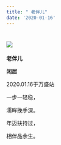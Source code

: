 ```yaml
---
title: " 老伴儿"
date: '2020-01-16'
---
```

  #  ![](/images/heshui.jpg)
  
  **老伴儿**
  
  **闲居**
   

2020.01.16于万盛站 

一步一轻稳， 

濡眸挽手深。 

年迈扶持过， 

相伴品余生。 
